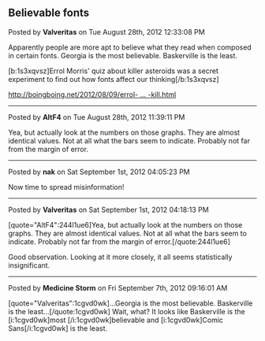 ## Believable fonts
Posted by **Valveritas** on Tue August 28th, 2012 12:33:08 PM

Apparently people are more apt to believe what they read when composed in certain fonts. Georgia is the most believable. Baskerville is the least.

[b:1s3xqvsz]Errol Morris' quiz about killer asteroids was a secret experiment to find out how fonts affect our thinking[/b:1s3xqvsz]
<!-- m --><a class="postlink" href="http://boingboing.net/2012/08/09/errol-morris-quiz-about-kill.html">http://boingboing.net/2012/08/09/errol- ... -kill.html</a><!-- m -->

--------------------------------------------------------------------------------

Posted by **AltF4** on Tue August 28th, 2012 11:39:11 PM

Yea, but actually look at the numbers on those graphs. They are almost identical values. Not at all what the bars seem to indicate. Probably not far from the margin of error.

--------------------------------------------------------------------------------

Posted by **nak** on Sat September 1st, 2012 04:05:23 PM

Now time to spread misinformation!

--------------------------------------------------------------------------------

Posted by **Valveritas** on Sat September 1st, 2012 04:18:13 PM

[quote=&quot;AltF4&quot;:244l1ue6]Yea, but actually look at the numbers on those graphs. They are almost identical values. Not at all what the bars seem to indicate. Probably not far from the margin of error.[/quote:244l1ue6]

Good observation.  Looking at it more closely, it all seems statistically insignificant.

--------------------------------------------------------------------------------

Posted by **Medicine Storm** on Fri September 7th, 2012 09:16:01 AM

[quote=&quot;Valveritas&quot;:1cgvd0wk]...Georgia is the most believable. Baskerville is the least...[/quote:1cgvd0wk] Wait, what? It looks like Baskerville is the [i:1cgvd0wk]most [/i:1cgvd0wk]believable and [i:1cgvd0wk]Comic Sans[/i:1cgvd0wk] is the least.
